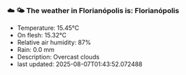 ### ☁️ 🌤️  The weather in Florianópolis is: Florianópolis

- Temperature: 15.45°C
- On flesh: 15.32°C
- Relative air humidity: 87%
- Rain: 0.0 mm
- Description: Overcast clouds
- last updated: 2025-08-07T01:43:52.072488
